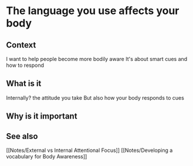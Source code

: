 # The language you use affects your body

## Context

I want to help people become more bodily aware
It's about smart cues and how to respond

## What is it

Internally? the attitude you take
But also how your body responds to cues

## Why is it important

## See also

[[Notes/External vs Internal Attentional Focus]]
[[Notes/Developing a vocabulary for Body Awareness]]